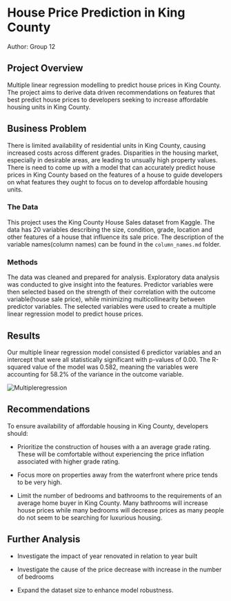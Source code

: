 # House Price Prediction in King County

Author: Group 12


## Project Overview

Multiple linear regression modelling to predict house prices in King County. The project aims to derive data driven recommendations on features that best predict house prices to developers seeking to increase affordable housing units in King County.

## Business Problem
There is limited availability of residential units in King County, causing increased costs across different grades. Disparities in the housing market, especially in desirable areas, are leading to unsually high property values. There is need to come up with a model that can accurately predict house prices in King County based on the features of a house to guide developers on what features they ought to focus on to develop affordable housing units. 


### The Data

This project uses the King County House Sales dataset from Kaggle. The data has 20 variables describing the size, condition, grade, location and other features of a house that influence its sale price. The description of the variable names(column names) can be found in the `column_names.md` folder. 

### Methods

The data was cleaned and prepared for analysis. Exploratory data analysis was conducted to give insight into the features. Predictor variables were then selected based on the strength of their correlation with the outcome variable(house sale price), while minimizing multicollinearity between predictor variables. The selected variables were used to create a multiple linear regression model to predict house prices. 


## Results

Our multiple linear regression model consisted 6 predictor variables and an intercept that were all statistically significant with p-values of 0.00. The R-squared value of the model was 0.582, meaning the variables were accounting for 58.2% of the variance in the outcome variable. 

![Multipleregression](/images/multipleregression.png)



## Recommendations

To ensure availability of affordable housing in King County, developers should:

- Prioritize the construction of houses with a an average grade rating. These will be comfortable without experiencing the price inflation associated with higher grade rating.

- Focus more on properties away from the waterfront where price tends to be very high.

- Limit the number of bedrooms and bathrooms to the requirements of an average home buyer in King County. Many bathrooms will increase house prices while many bedrooms will decrease prices as many people do not seem to be searching for luxurious housing.



## Further Analysis

- Investigate the impact of year renovated in relation to year built

- Investigate the cause of the price decrease with increase in the number of bedrooms

- Expand the dataset size to enhance model robustness.


